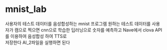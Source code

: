 # mnist_lab
사용자의 테스트 데이터를 음성합성하는 mnist 프로그렘
원하는 테스트 데이터를  사용자가  캠으로 찍으면  cnn으로  학습한 딥러닝으로 숫자를 예측하고  Nave에서  clova API를 이용하여 음성합성 하여 TTS로      
저장한다
 AI_2파일을 실행하면 된다

